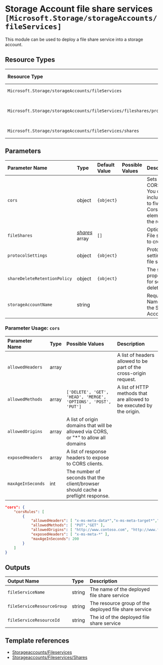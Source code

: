 # Storage Account file share services  `[Microsoft.Storage/storageAccounts/fileServices]`

This module can be used to deploy a file share service into a storage account.

## Resource Types

| Resource Type | Api Version |
| :-- | :-- |
| `Microsoft.Storage/storageAccounts/fileServices` | 2021-06-01 |
| `Microsoft.Storage/storageAccounts/fileServices/fileshares/providers/roleAssignments` | 2021-04-01-preview |
| `Microsoft.Storage/storageAccounts/fileServices/shares` | 2019-06-01 |

## Parameters

| Parameter Name | Type | Default Value | Possible Values | Description |
| :-- | :-- | :-- | :-- | :-- |
| `cors` | object | `{object}` |  | Sets the CORS rules. You can include up to five CorsRule elements in the request. |
| `fileShares` | _[shares](.shares/readme.md)_ array | `[]` |  | Optional. File shares to create. |
| `protocolSettings` | object | `{object}` |  | Protocol settings for file service |
| `shareDeleteRetentionPolicy` | object | `{object}` |  | The service properties for soft delete. |
| `storageAccountName` | string |  |  | Required. Name of the Storage Account. |

### Parameter Usage: `cors`

| Parameter Name | Type | Possible Values | Description |
| :-- | :-- | :-- | :-- |
| `allowedHeaders` | array | | A list of headers allowed to be part of the cross-origin request. |
| `allowedMethods` | array | `['DELETE', 'GET', 'HEAD', 'MERGE', 'OPTIONS', 'POST', 'PUT']` | A list of HTTP methods that are allowed to be executed by the origin. |
| `allowedOrigins` | array | A list of origin domains that will be allowed via CORS, or "*" to allow all domains |
| `exposedHeaders` | array | A list of response headers to expose to CORS clients. |
| `maxAgeInSeconds` | int  | The number of seconds that the client/browser should cache a preflight response. |

```json
"cors": {
    "corsRules": [
        {
            "allowedHeaders": [ "x-ms-meta-data*","x-ms-meta-target*","x-ms-meta-abc" ],
            "allowedMethods": [ "PUT","GET" ],
            "allowedOrigins": [ "http://www.contoso.com", "http://www.fabrikam.com" ],
            "exposedHeaders": [ "x-ms-meta-*" ],
            "maxAgeInSeconds": 200
        }
    ]
}
```

## Outputs

| Output Name | Type | Description |
| :-- | :-- | :-- |
| `fileServiceName` | string | The name of the deployed file share service |
| `fileServiceResourceGroup` | string | The resource group of the deployed file share service |
| `fileServiceResourceId` | string | The id of the deployed file share service |

## Template references

- [Storageaccounts/Fileservices](https://docs.microsoft.com/en-us/azure/templates/Microsoft.Storage/2021-06-01/storageAccounts/fileServices)
- [Storageaccounts/Fileservices/Shares](https://docs.microsoft.com/en-us/azure/templates/Microsoft.Storage/2019-06-01/storageAccounts/fileServices/shares)
